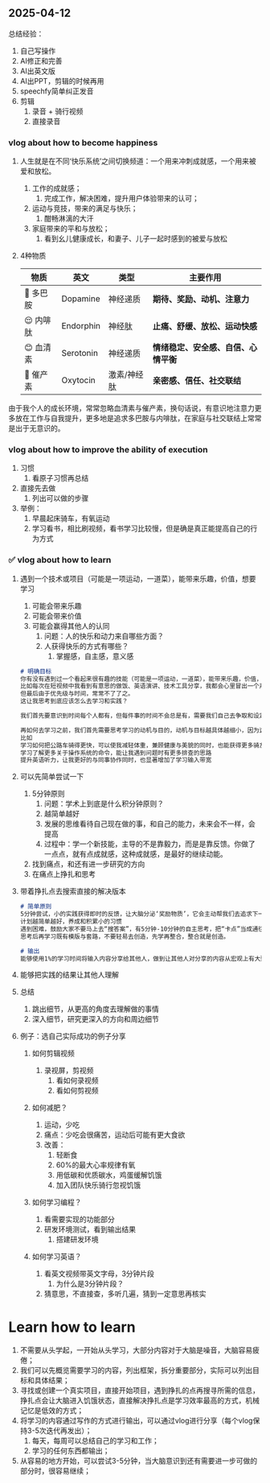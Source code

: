 









## 2025-04-12

总结经验：

1. 自己写操作
2. AI修正和完善
3. AI出英文版
4. AI出PPT，剪辑的时候再用
5. speechfy简单纠正发音
6. 剪辑
   1. 录音 + 骑行视频
   2. 直接录音

### vlog about how to become happiness

1. 人生就是在不同‘快乐系统’之间切换频道：一个用来冲刺成就感，一个用来被爱和放松。

   1. 工作的成就感；
      1. 完成工作，解决困难，提升用户体验带来的认可；
   2. 运动与竞技，带来的满足与快乐；
      1. 酣畅淋漓的大汗
   3. 家庭带来的平和与放松；
      1. 看到幺儿健康成长，和妻子、儿子一起时感到的被爱与放松

2. 4种物质

   | 物质     | 英文      | 类型        | 主要作用                             |
   | -------- | --------- | ----------- | ------------------------------------ |
   | 🎯 多巴胺 | Dopamine  | 神经递质    | **期待、奖励、动机、注意力**         |
   | 😌 内啡肽 | Endorphin | 神经肽      | **止痛、舒缓、放松、运动快感**       |
   | 😊 血清素 | Serotonin | 神经递质    | **情绪稳定、安全感、自信、心情平衡** |
   | 🤝 催产素 | Oxytocin  | 激素/神经肽 | **亲密感、信任、社交联结**           |

​	  由于我个人的成长环境，常常忽略血清素与催产素，换句话说，有意识地注意力更多放在工作与自我提升，更多地是追求多巴胺与内啡肽，在家庭与社交联结上常常是出于无意识的。



### vlog about how to improve the ability of execution

1. 习惯
   1. 看原子习惯再总结
2. 直接先去做
   1. 列出可以做的步骤
3. 举例：
   1. 早晨起床骑车，有氧运动
   2. 学习看书，相比刷视频，看书学习比较慢，但是确是真正能提高自己的行为方式



### ✅ vlog about how to learn

1. 遇到一个技术或项目（可能是一项运动，一道菜），能带来乐趣，价值，想要学习

   1. 可能会带来乐趣
   2. 可能会带来价值
   3. 可能会赢得其他人的认同
      1. 问题：人的快乐和动力来自哪些方面？
      2. 人获得快乐的方式有哪些？
         1. 掌握感，自主感，意义感

   ```markdown
   # 明确目标
   你有没有遇到过一个看起来很有趣的技能（可能是一项运动，一道菜），能带来乐趣，价值，想学，但最后半途而废了？
   比如每次在短视频中我看到有意思的做饭、英语演讲、技术工具分享，我都会心里冒出一个声音：我也想试试！
   但最后由于优先级与时间，常常不了了之。
   这让我思考到底应该怎么去学习和实践？
   
   我们首先要意识到时间每个人都有，但每件事的时间不会总是有，需要我们自己去争取和设定优先级。
   
   再如何去学习之前，我们首先需要思考学习的动机与目的，动机与目标越具体越细小，因为这样路线图就越清晰，越具有可操作性。
   比如
   学习如何把公路车骑得更快，可以使我减轻体重，兼顾健康与美貌的同时，也能获得更多骑友的认可
   学习了解更多关于操作系统的命令，能让我遇到问题时有更多排查的思路
   提升英语听力，让我更好的与同事协作同时，也显著增加了学习输入带宽
   
   ```

2. 可以先简单尝试一下

   1. 5分钟原则
      1. 问题：学术上到底是什么积分钟原则？
      1. 越简单越好
      1. 发展的思维看待自己现在做的事，和自己的能力，未来会不一样，会提高
      1. 过程中：学一个新技能，主导的不是靠毅力，而是是靠反馈。你做了一点点，就有点成就感，这种成就感，是最好的继续动能。
   2. 找到痛点，和还有进一步研究的方向
   3. 在痛点上挣扎和思考

3. 带着挣扎点去搜索直接的解决版本

   ```markdown
   # 简单原则
   5分钟尝试，小的实践获得即时的反馈，让大脑分泌‘奖励物质’，它会主动帮我们去追求下一步。
   计划越简单越好，养成和积累小的习惯
   遇到困难，鼓励大家不要马上去“搜答案”，有5分钟-10分钟的自主思考，把“卡点”当成通往深入理解的入口
   思考后再学习既有模版与套路，不要轻易去创造，先学再整合，整合就是创造。
   
   # 输出
   能够使用1%的学习时间将输入内容分享给其他人，做到让其他人对分享的内容从宏观上有大致了解或能有收获与认同
   ```

4. 能够把实践的结果让其他人理解

5. 总结

   1. 跳出细节，从更高的角度去理解做的事情
   2. 深入细节，研究更深入的方向和周边细节

6. 例子：选自己实际成功的例子分享

   1. 如何剪辑视频
      1. 录视屏，剪视频
         1. 看如何录视频
         2. 看如何剪视频
   2. 如何减肥？
      1. 运动，少吃
      2. 痛点：少吃会很痛苦，运动后可能有更大食欲
      3. 改善：
         1. 轻断食
         2. 60%的最大心率规律有氧
         3. 用低碳和优质碳水，鸡蛋缓解饥饿
         4. 加入团队快乐骑行忽视饥饿

   3. 如何学习编程？
      1. 看需要实现的功能部分
      2. 研发环境测试，看到输出结果
         1. 搭建研发环境
   4. 如何学习英语？
      1. 看英文视频带英文字母，3分钟片段
         1. 为什么是3分钟片段？
      2. 猜意思，不直接查，多听几遍，猜到一定意思再核实

   

# Learn how to learn



1. 不需要从头学起，一开始从头学习，大部分内容对于大脑是噪音，大脑容易疲倦；
2. 我们可以先概览需要学习的内容，列出框架，拆分重要部分，实际可以列出目标和具体结果；
3. 寻找或创建一个真实项目，直接开始项目，遇到挣扎的点再搜寻所需的信息，挣扎点会让大脑进入饥饿状态，直接解决挣扎点是学习效率最高的方式，机械记忆是低效的方式；
4. 将学习的内容通过写作的方式进行输出，可以通过vlog进行分享（每个vlog保持3-5次迭代再发出）；
   1. 每天，每周可以总结自己的学习和工作；
   2. 学习的任何东西都输出；
5. 从容易的地方开始，可以尝试3-5分钟，当大脑意识到还有需要进一步可做的部分时，很容易继续；

